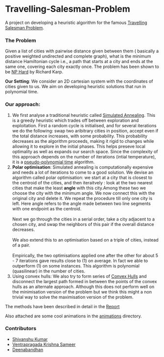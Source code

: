 # Travelling-Salesman-Problem
A project on developing a heuristic algorithm for the famous [Travelling Salesman Problem](https://en.wikipedia.org/wiki/Travelling_salesman_problem). 

### The Problem 
Given a list of cities with pairwise distance given between them ( basically a positive weighted undirected and complete graph), what is the minimum distance Hamiltonian cycle i.e., a path that starts at a city and ends at the same one, covering each city exactly once. The problem has been shown to be [NP Hard](https://en.wikipedia.org/wiki/NP-hardness) by Richard Karp. 

**Our Setting**: We consider an 2D cartesian system with the coordinates of cities given to us. We aim on developing heuristic solutions that run in polynomial time.

### Our approach:
1. We first analyse a traditional heuristic called [Simulated Annealing](https://en.wikipedia.org/wiki/Simulated_annealing). This is a greedy heuristic which trades off between exploration and exploitation. First a random cycle is initialised, and for several iterations we do the following: swap two aribitrary cities in position, accept even if the total distance increases, with some probability. This probability decreases as the algorithm proceeds, making it rigid to changes while allowing it to explore in the initial phases. This helps preseve local optimality as well as expands our search space. Since the complexity of this approach depends on the number of iterations (intial temperature), it is a [pseudo-polynomial time](https://en.wikipedia.org/wiki/Pseudo-polynomial_time) algorithm.
2. **Polar optimisation**: Simulated annealing is computationally expensive and needs a lot of iterations to come to a good solution. We devise an algorithm called polar optimisation: we start at a city that is closest to the centroid of the cities, and then iteraitvely : look at the two nearest cities that make the least **angle** with this city.Among these two we choose the city with the minimum angle. We now connect this with the original city and delete it. We repeat the procedure till only one city is left. Here angle refers to the angle made between two line segments with one endpoint as the centroid.<br /><br /> Next we go through the cities in a serial order, take a city adjacent to a chosen city, and swap the neighbors of this pair if the overall distance decreases.<br /><br /> We also extend this to an optimisation based on a triple of cities, instead of a pair.<br /><br /> Empirically, the two optimisations applied one after the other for about 5 - 7 iterations gave results close to (1) on average. In fact we able to outperform (1) on some instances. This algorithm is polynomial (quasilinear) in the number of cities.
3. Using convex hulls: We also try to form series of [Convex Hulls](https://en.wikipedia.org/wiki/Convex_hull) and disconnect the largest path formed in between the points of the convex hulls as an alternate approach. Although this does not perform well on the minimisation version of the problem but we think this might a non trivial way to solve the maximisation version of the problem.

The methods have been described in detail in the [Report](Travelling_Salesman_Problem.pdf)

Also attached are some cool animations in the [animations](animations) directory. 

### Contributors
- [Shivanshu Kumar](https://github.com/123shivanshukumar/)
- [Ventrapragada Krishna Sameer](https://github.com/VentrudingMeitantei)
- [Deenabandhan](https://github.com/Deenabandhan)
